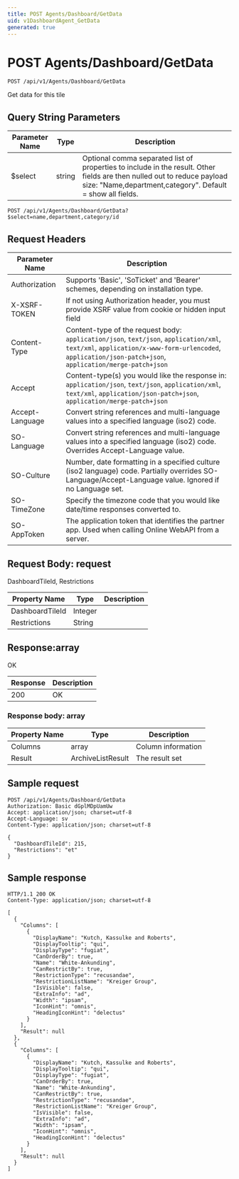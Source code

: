 ```yaml
---
title: POST Agents/Dashboard/GetData
uid: v1DashboardAgent_GetData
generated: true
---
```


# POST Agents/Dashboard/GetData

```http
POST /api/v1/Agents/Dashboard/GetData
```

Get data for this tile







## Query String Parameters

| Parameter Name | Type |  Description |
|----------------|------|--------------|
| $select | string |  Optional comma separated list of properties to include in the result. Other fields are then nulled out to reduce payload size: "Name,department,category". Default = show all fields. |

```http
POST /api/v1/Agents/Dashboard/GetData?$select=name,department,category/id
```


## Request Headers

| Parameter Name | Description |
|----------------|-------------|
| Authorization  | Supports 'Basic', 'SoTicket' and 'Bearer' schemes, depending on installation type. |
| X-XSRF-TOKEN   | If not using Authorization header, you must provide XSRF value from cookie or hidden input field |
| Content-Type | Content-type of the request body: `application/json`, `text/json`, `application/xml`, `text/xml`, `application/x-www-form-urlencoded`, `application/json-patch+json`, `application/merge-patch+json` |
| Accept         | Content-type(s) you would like the response in: `application/json`, `text/json`, `application/xml`, `text/xml`, `application/json-patch+json`, `application/merge-patch+json` |
| Accept-Language | Convert string references and multi-language values into a specified language (iso2) code. |
| SO-Language | Convert string references and multi-language values into a specified language (iso2) code. Overrides Accept-Language value. |
| SO-Culture | Number, date formatting in a specified culture (iso2 language) code. Partially overrides SO-Language/Accept-Language value. Ignored if no Language set. |
| SO-TimeZone | Specify the timezone code that you would like date/time responses converted to. |
| SO-AppToken | The application token that identifies the partner app. Used when calling Online WebAPI from a server. |

## Request Body: request 

DashboardTileId, Restrictions 

| Property Name | Type |  Description |
|----------------|------|--------------|
| DashboardTileId | Integer |  |
| Restrictions | String |  |

## Response:array

OK

| Response | Description |
|----------------|-------------|
| 200 | OK |

### Response body: array

| Property Name | Type |  Description |
|----------------|------|--------------|
| Columns | array | Column information |
| Result | ArchiveListResult | The result set |

## Sample request

```http!
POST /api/v1/Agents/Dashboard/GetData
Authorization: Basic dGplMDpUamUw
Accept: application/json; charset=utf-8
Accept-Language: sv
Content-Type: application/json; charset=utf-8

{
  "DashboardTileId": 215,
  "Restrictions": "et"
}
```

## Sample response

```http_
HTTP/1.1 200 OK
Content-Type: application/json; charset=utf-8

[
  {
    "Columns": [
      {
        "DisplayName": "Kutch, Kassulke and Roberts",
        "DisplayTooltip": "qui",
        "DisplayType": "fugiat",
        "CanOrderBy": true,
        "Name": "White-Ankunding",
        "CanRestrictBy": true,
        "RestrictionType": "recusandae",
        "RestrictionListName": "Kreiger Group",
        "IsVisible": false,
        "ExtraInfo": "ad",
        "Width": "ipsam",
        "IconHint": "omnis",
        "HeadingIconHint": "delectus"
      }
    ],
    "Result": null
  },
  {
    "Columns": [
      {
        "DisplayName": "Kutch, Kassulke and Roberts",
        "DisplayTooltip": "qui",
        "DisplayType": "fugiat",
        "CanOrderBy": true,
        "Name": "White-Ankunding",
        "CanRestrictBy": true,
        "RestrictionType": "recusandae",
        "RestrictionListName": "Kreiger Group",
        "IsVisible": false,
        "ExtraInfo": "ad",
        "Width": "ipsam",
        "IconHint": "omnis",
        "HeadingIconHint": "delectus"
      }
    ],
    "Result": null
  }
]
```